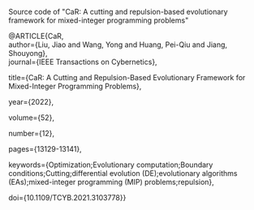 Source code of "CaR: A cutting and repulsion-based evolutionary framework for mixed-integer programming problems"

@ARTICLE{CaR, \
  author={Liu, Jiao and Wang, Yong and Huang, Pei-Qiu and Jiang, Shouyong}, \
  journal={IEEE Transactions on Cybernetics}, 
  
  title={CaR: A Cutting and Repulsion-Based Evolutionary Framework for Mixed-Integer Programming Problems}, 
  
  year={2022},
  
  volume={52},
  
  number={12},
  
  pages={13129-13141},
  
  keywords={Optimization;Evolutionary computation;Boundary conditions;Cutting;differential evolution (DE);evolutionary algorithms (EAs);mixed-integer programming (MIP) problems;repulsion},
  
  doi={10.1109/TCYB.2021.3103778}}
